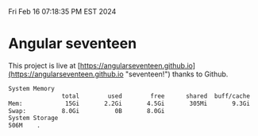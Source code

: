 Fri Feb 16 07:18:35 PM EST 2024

# Angular seventeen


This project is live at [https://angularseventeen.github.io](https://angularseventeen.github.io "seventeen!") thanks to Github.

```bash
System Memory
               total        used        free      shared  buff/cache   available
Mem:            15Gi       2.2Gi       4.5Gi       305Mi       9.3Gi        13Gi
Swap:          8.0Gi          0B       8.0Gi
System Storage
506M	.
